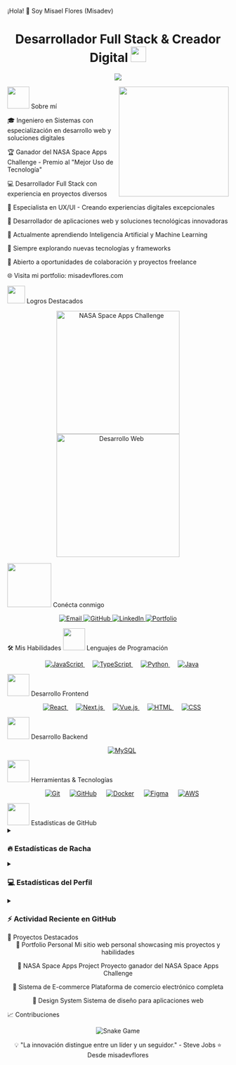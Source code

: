¡Hola! 👋 Soy Misael Flores (Misadev)
<h1 align="center">Desarrollador Full Stack & Creador Digital <img src="https://media.giphy.com/media/hvRJCLFzcasrR4ia7z/giphy.gif" width="35"></h1> <p align="center"> <a href="https://github.com/DenverCoder1/readme-typing-svg"><img src="https://readme-typing-svg.herokuapp.com?font=Time+New+Roman&color=%23C8BE25&size=25&center=true&vCenter=true&width=600&height=100&lines=Desarrollador+Full+Stack+@misadev;Especialista+en+Soluciones+Digitales;Programador+Web+Creativo;Siempre+aprendiendo+nuevas+tecnologías"></a> </p>
<picture><img src = "https://github.com/7oSkaaa/7oSkaaa/blob/main/Images/about_me.gif?raw=true" width = 50px></picture> Sobre mí
<picture> <img align="right" src="https://github.com/misadevflores/misadevflores/blob/main/assets/developer.gif?raw=true" width = 250px></picture>




🎓 Ingeniero en Sistemas con especialización en desarrollo web y soluciones digitales

🏆 Ganador del NASA Space Apps Challenge - Premio al "Mejor Uso de Tecnología"

💻 Desarrollador Full Stack con experiencia en proyectos diversos

🎨 Especialista en UX/UI - Creando experiencias digitales excepcionales

📱 Desarrollador de aplicaciones web y soluciones tecnológicas innovadoras

🌱 Actualmente aprendiendo Inteligencia Artificial y Machine Learning

🚀 Siempre explorando nuevas tecnologías y frameworks

💼 Abierto a oportunidades de colaboración y proyectos freelance

🌐 Visita mi portfolio: misadevflores.com


<picture> <img src="https://github.com/7oSkaaa/7oSkaaa/blob/main/Images/competitive_programming_profile.png?raw=true" width=40> </picture> Logros Destacados
<p align="center"> <a href="https://www.spaceappschallenge.org/"> <img width="280px" src="https://github.com/misadevflores/misadevflores/blob/main/assets/nasa-space-apps.png?raw=true" alt="NASA Space Apps Challenge"/> </a> <a href="https://misadevflores.com"> <img width="280px" src="https://github.com/misadevflores/misadevflores/blob/main/assets/web-development.png?raw=true" alt="Desarrollo Web"/> </a> </p>
<picture> <img src="https://github.com/7oSkaaa/7oSkaaa/blob/main/Images/Connect-with-me.gif?raw=true" width="100px"> </picture> Conécta conmigo
<p align="center"> <a href="mailto:contacto@misadevflores.com"> <img src="https://img.shields.io/badge/Email-%23D14836.svg?style=for-the-badge&logo=gmail&logoColor=white" alt="Email"/> </a> <a href="https://github.com/misadevflores"> <img src="https://img.shields.io/badge/GitHub-%23181717.svg?style=for-the-badge&logo=github&logoColor=white" alt="GitHub"/> </a> <a href="https://www.linkedin.com/in/misael-flores/"> <img src="https://img.shields.io/badge/LinkedIn-%230A66C2.svg?style=for-the-badge&logo=linkedin&logoColor=white" alt="LinkedIn"/> </a> <a href="https://misadevflores.com"> <img src="https://img.shields.io/badge/Portfolio-%23000000.svg?style=for-the-badge&logo=react&logoColor=white" alt="Portfolio"/> </a> </p>
🛠️ Mis Habilidades
<picture> <img src = "https://github.com/7oSkaaa/7oSkaaa/blob/main/Images/Programming_Languages.gif?raw=true" width = 50px> </picture> Lenguajes de Programación
<p align="center"> &emsp; <a href="https://developer.mozilla.org/en-US/docs/Web/JavaScript" target="_blank"> <img alt="JavaScript" src="https://img.shields.io/badge/JavaScript%20-%23F7DF1E.svg?style=for-the-badge&logo=javascript&logoColor=black"> </a> &emsp; <a href="https://www.typescriptlang.org/" target="_blank"> <img alt="TypeScript" src="https://img.shields.io/badge/TypeScript-%23007ACC.svg?style=for-the-badge&logo=typescript&logoColor=white"> </a> &emsp; <a href="https://www.python.org" target="_blank"> <img alt="Python" src="https://img.shields.io/badge/Python-%2314354C.svg?style=for-the-badge&logo=python&logoColor=white"> </a> &emsp; <a href="https://www.java.com" target="_blank"> <img alt="Java" src="https://img.shields.io/badge/Java-%23007396.svg?style=for-the-badge&logo=java&logoColor=white"> </a> </p>
<picture> <img src = "https://github.com/7oSkaaa/7oSkaaa/blob/main/Images/Front_End.gif?raw=true" width = 50px> </picture> Desarrollo Frontend
<p align="center"> &emsp; <a href="https://reactjs.org/" target="_blank"> <img alt="React" src="https://img.shields.io/badge/React-%2361DAFB.svg?style=for-the-badge&logo=React&logoColor=black"> </a> &emsp; <a href="https://nextjs.org/" target="_blank"> <img alt="Next.js" src="https://img.shields.io/badge/Next.js-%23000000.svg?style=for-the-badge&logo=next.js&logoColor=white"> </a> &emsp; <a href="https://vuejs.org/" target="_blank"> <img alt="Vue.js" src="https://img.shields.io/badge/Vue.js-%234FC08D.svg?style=for-the-badge&logo=vue.js&logoColor=white"> </a> &emsp; <a href="https://www.w3.org/html/" target="_blank"> <img alt="HTML" src="https://img.shields.io/badge/HTML5-%23E34F26.svg?style=for-the-badge&logo=html5&logoColor=white"> </a> &emsp; <a href="https://www.w3schools.com/css/" target="_blank"> <img alt="CSS" src="https://img.shields.io/badge/CSS3-%231572B6.svg?style=for-the-badge&logo=css3&logoColor=white"> </a> </p>
<picture> <img src = "https://github.com/7oSkaaa/7oSkaaa/blob/main/Images/Back_End.gif?raw=true" width = 50px> </picture> Desarrollo Backend
<p align="center"> &emsp; <a href="https://nodejs.org/" target="_blank">  <a href="https://www.mysql.com/" target="_blank"> <img alt="MySQL" src="https://img.shields.io/badge/MySQL-%234479A1.svg?style=for-the-badge&logo=mysql&logoColor=white"> </a> </p>
<picture> <img src = "https://github.com/7oSkaaa/7oSkaaa/blob/main/Images/Software_Tools.gif?raw=true" width = 50px> </picture> Herramientas & Tecnologías
<p align="center"> &emsp; <a href="#"><img alt="Git" src="https://img.shields.io/badge/Git-%23F05033.svg?style=for-the-badge&logo=git&logoColor=white"></a> &emsp; <a href="#"><img alt="GitHub" src="https://img.shields.io/badge/GitHub-%23181717.svg?style=for-the-badge&logo=github&logoColor=white"></a> &emsp; <a href="#"><img alt="Docker" src="https://img.shields.io/badge/Docker-%232496ED.svg?style=for-the-badge&logo=docker&logoColor=white"></a> &emsp; <a href="#"><img alt="Figma" src="https://img.shields.io/badge/Figma-%23F24E1E.svg?style=for-the-badge&logo=figma&logoColor=white"></a> &emsp; <a href="#"><img alt="AWS" src="https://img.shields.io/badge/AWS-%23FF9900.svg?style=for-the-badge&logo=amazon-aws&logoColor=white"></a> </p>
<picture> <img src = "https://github.com/7oSkaaa/7oSkaaa/blob/main/Images/Statistics.gif?raw=true" width = 50px> </picture> Estadísticas de GitHub
<details><summary><h3> 🔥 Estadísticas de Racha</h3></summary>
<p align="center"><img src="https://github-readme-streak-stats.herokuapp.com/?user=misadevflores&theme=tokyonight_duo" alt="misadevflores" /></p></details><details><summary><h3>💻 Estadísticas del Perfil</h3></summary>
<p align="center"> <a href="https://github.com/anuraghazra/github-readme-stats"> <img alt="Misadev's Github Stats" src="https://github-readme-stats.vercel.app/api?username=misadevflores&show_icons=true&count_private=true&locale=en&theme=tokyonight&layout=compact" height="230px"/></a> <img src="https://github-readme-stats.vercel.app/api/top-langs?username=misadevflores&langs_count=10&show_icons=true&locale=en&theme=tokyonight" alt="misadevflores" height="230px"/> <br/> </details><details><summary><h3>⚡ Actividad Reciente en GitHub</h3></summary>
https://github-readme-activity-graph.cyclic.app/graph?username=misadevflores&theme=github

</details>
🎯 Proyectos Destacados
<div align="center">
🚀 Portfolio Personal
Mi sitio web personal showcasing mis proyectos y habilidades

🌟 NASA Space Apps Project
Proyecto ganador del NASA Space Apps Challenge

💼 Sistema de E-commerce
Plataforma de comercio electrónico completa

🎨 Design System
Sistema de diseño para aplicaciones web

</div>
📈 Contribuciones
<p align = "center"> <img src = "https://github.com/misadevflores/misadevflores/blob/main/assets/github-contribution-grid-snake.svg" alt = "Snake Game"/> </p>
<div align="center">
💡 "La innovación distingue entre un líder y un seguidor." - Steve Jobs
⭐️ Desde misadevflores

</div>

